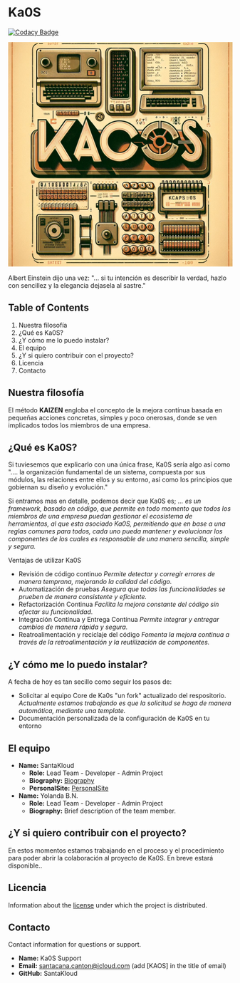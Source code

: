 # Ka0S

[![Codacy Badge](https://app.codacy.com/project/badge/Grade/203720c203a84af7a9d888680a047df4)](https://app.codacy.com/gh/SantaKa0S/kaos/dashboard?utm_source=gh&utm_medium=referral&utm_content=&utm_campaign=Badge_grade)

<p align="center">
  <img src="core/imgs/kaos.png" alt="All is Code">
</p>

Albert Einstein dijo una vez: "... si tu intención es describir la verdad, hazlo con sencillez y la elegancia dejasela al sastre."

## Table of Contents

1. Nuestra filosofía
2. ¿Qué es Ka0S?
3. ¿Y cómo me lo puedo instalar?
4. El equipo
5. ¿Y si quiero contribuir con el proyecto?
6. Licencia
7. Contacto

## Nuestra filosofía

El método **KAIZEN** engloba el concepto de la mejora contínua basada en pequeñas acciones concretas, simples y poco onerosas, donde se ven implicados todos los miembros de una empresa.

## ¿Qué es Ka0S?

Si tuviesemos que explicarlo con una única frase, Ka0S sería algo así como ".... la organización fundamental de un sistema, compuesta por sus módulos, las relaciones entre ellos y su entorno, así como los principios que gobiernan su diseño y evolución."

Si entramos mas en detalle, podemos decir que Ka0S es; *... es un framework, basado en código, que permite en todo momento que todos los miembros de una empresa puedan gestionar el ecosistema de herramientas, al que esta asociado Ka0S, permitiendo que en base a una reglas comunes para todos, cada uno pueda mantener y evolucionar los componentes de los cuales es responsable de una manera sencilla, simple y segura.*

Ventajas de utilizar Ka0S

- Revisión de código continuo *Permite detectar y corregir errores de manera temprana, mejorando la calidad del código.*
- Automatización de pruebas *Asegura que todas las funcionalidades se prueben de manera consistente y eficiente.*
- Refactorización Continua *Facilita la mejora constante del código sin afectar su funcionalidad.*
- Integración Contínua y Entrega Contínua *Permite integrar y entregar cambios de manera rápida y segura.*
- Reatroalimentación y reciclaje del código *Fomenta la mejora continua a través de la retroalimentación y la reutilización de componentes.*

## ¿Y cómo me lo puedo instalar?

A fecha de hoy es tan secillo como seguir los pasos de:

- Solicitar al equipo Core de Ka0s "un fork" actualizado del respositorio. *Actualmente estamos trabajando es que la solicitud se haga de manera automática, mediante una template.*
- Documentación personalizada de la configuración de Ka0S en tu entorno

## El equipo

- **Name:** SantaKloud
  - **Role:** Lead Team - Developer - Admin Project
  - **Biography:** [Biography](https://www.linkedin.com/in/alejandrosantacanacanton/)
  - **PersonalSite:** [PersonalSite](https://santakloud.github.io/)
- **Name:** Yolanda B.N.
  - **Role:** Lead Team - Developer - Admin Project
  - **Biography:** Brief description of the team member.

## ¿Y si quiero contribuir con el proyecto?

En estos momentos estamos trabajando en el proceso y el procedimiento para poder abrir la colaboración al proyecto de Ka0S. En breve estará disponible..

## Licencia

Information about the [license](./LICENSE) under which the project is distributed.

## Contacto

Contact information for questions or support.

- **Name:** Ka0S Support
- **Email:** santacana.canton@icloud.com (add [KAOS] in the title of email)
- **GitHub:** SantaKloud

